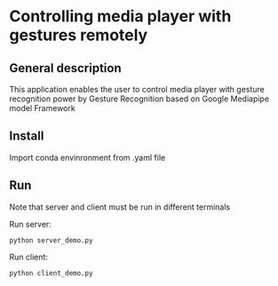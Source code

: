 # Controlling media player with gestures remotely

## General description 
This application enables the user to control media player with gesture recognition power by Gesture Recognition based on  Google Mediapipe model Framework

## Install
Import conda envinronment from .yaml file

## Run
Note that server and client must be run in different terminals

Run server:
```
python server_demo.py
```

Run client:
```
python client_demo.py
```